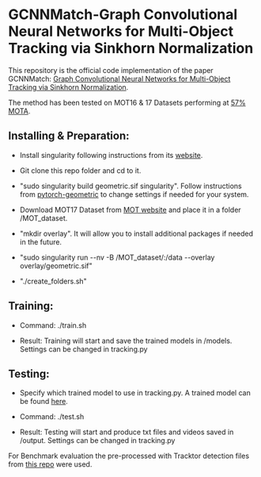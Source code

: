 # GCNNMatch-Graph Convolutional Neural Networks for Multi-Object Tracking via Sinkhorn Normalization

This repository is the official code implementation of the paper GCNNMatch: [Graph Convolutional Neural Networks for Multi-Object Tracking via Sinkhorn Normalization](https://arxiv.org/abs/2010.00067). 

The method has been tested on MOT16 & 17 Datasets performing at [57% MOTA](https://motchallenge.net/method/MOT=3392&chl=10).

## Installing & Preparation:

* Install singularity following instructions from its [website](https://sylabs.io/guides/3.0/user-guide/quick_start.html#quick-installation-steps).

* Git clone this repo folder and cd to it.

* "sudo singularity build geometric.sif singularity". Follow instructions from [pytorch-geometric](https://github.com/rusty1s/pytorch_geometric/tree/master/docker) to change settings if needed for your system.

* Download MOT17 Dataset from [MOT website](https://motchallenge.net/data/MOT17/) and place it in a folder /MOT_dataset. 

* "mkdir overlay". It will allow you to install additional packages if needed in the future.

* "sudo singularity run --nv -B /MOT_dataset/:/data --overlay overlay/geometric.sif"

* "./create_folders.sh"

## Training:

* Command: ./train.sh

* Result: Training will start and save the trained models in /models. Settings can be changed in tracking.py

## Testing:

* Specify which trained model to use in tracking.py. A trained model can be found [here](https://drive.google.com/drive/folders/1b0ZF7WAQFIXv6xydyU3OGGBW-7EhegSv?usp=sharing).

* Command: ./test.sh

* Result: Testing will start and produce txt files and videos saved in /output. Settings can be changed in tracking.py

For Benchmark evaluation the pre-processed with Tracktor detection files from [this repo](https://github.com/dvl-tum/mot_neural_solver) were used.

